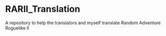 # RARII_Translation
A repository to help the translators and myself translate Random Adventure Roguelike II
